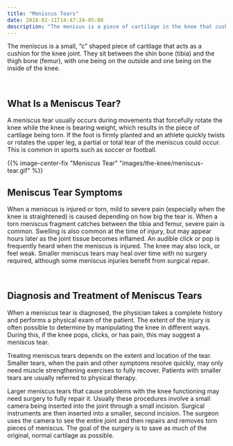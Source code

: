 ```yaml
---
title: "Meniscus Tears"
date: 2018-02-11T14:47:24-05:00
description: "The menisus is a piece of cartilage in the knee that cushions the joint. When the meniscus is torn, it may cause sensations of popping or clicking in the knee."
---
```


The meniscus is a small, “c” shaped piece of cartilage that acts as a cushion for the knee 
joint. They sit between the shin bone (tibia) and the thigh bone (femur), with one being on 
the outside and one being on the inside of the knee.

<br>

## What Is a Meniscus Tear?
A meniscus tear usually occurs during movements that forcefully rotate the knee while the 
knee is bearing weight, which results in the piece of cartilage being torn. If the foot is 
firmly planted and an athlete quickly twists or rotates the upper leg, a partial or total 
tear of the meniscus could occur. This is common in sports such as soccer or football.

{{% image-center-fix "Meniscus Tear" "images/the-knee/meniscus-tear.gif" %}}
<br>

## Meniscus Tear Symptoms
When a meniscus is injured or torn, mild to severe pain (especially when the knee is 
straightened) is caused depending on how big the tear is. When a torn meniscus fragment 
catches between the tibia and femur, severe pain is common. Swelling is also common at the 
time of injury, but may appear hours later as the joint tissue becomes inflamed. An audible 
click or pop is frequently heard when the meniscus is injured. The knee may also lock, or 
feel weak. Smaller meniscus tears may heal over time with no surgery required, although some 
meniscus injuries benefit from surgical repair.

<br>

## Diagnosis and Treatment of Meniscus Tears
When a meniscus tear is diagnosed, the physician takes a complete history and performs a 
physical exam of the patient. The extent of the injury is often possible to determine by 
manipulating the knee in different ways. During this, if the knee pops, clicks, or has pain, 
this may suggest a meniscus tear.

Treating meniscus tears depends on the extent and location of the tear. Smaller tears, when 
the pain and other symptoms resolve quickly, may only need muscle strengthening exercises to 
fully recover. Patients with smaller tears are usually referred to physical therapy.

Larger meniscus tears that cause problems with the knee functioning may need surgery to 
fully repair it. Usually these procedures involve a small camera being inserted into the 
joint through a small incision. Surgical instruments are then inserted into a smaller, 
second incision. The surgeon uses the camera to see the entire joint and then repairs and 
removes torn pieces of meniscus. The goal of the surgery is to save as much of the original, 
normal cartilage as possible.

